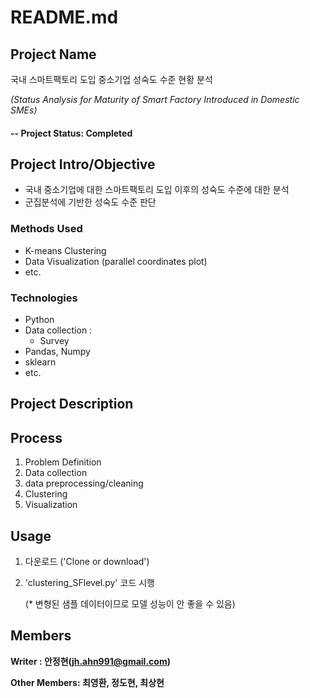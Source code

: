 # README.md


## Project Name
국내 스마트팩토리 도입 중소기업 성숙도 수준 현황 분석

*(Status Analysis for Maturity of Smart Factory Introduced in Domestic SMEs)*

#### -- Project Status: Completed

## Project Intro/Objective
* 국내 중소기업에 대한 스마트팩토리 도입 이후의 성숙도 수준에 대한 분석 
* 군집분석에 기반한 성숙도 수준 판단

### Methods Used
* K-means Clustering
* Data Visualization (parallel coordinates plot)
* etc. 

### Technologies
* Python
* Data collection :
    - Survey
* Pandas, Numpy
* sklearn
* etc. 

## Project Description

## Process

1. Problem Definition
2. Data collection
3. data preprocessing/cleaning
4. Clustering
5. Visualization 

## Usage
1. 다운로드 ('Clone or download')
2. 'clustering_SFlevel.py' 코드 시행

    (* 변형된 샘플 데이터이므로 모델 성능이 안 좋을 수 있음)

## Members

**Writer : 안정현(jh.ahn991@gmail.com)**

**Other Members: 최영환, 정도현, 최상현**


